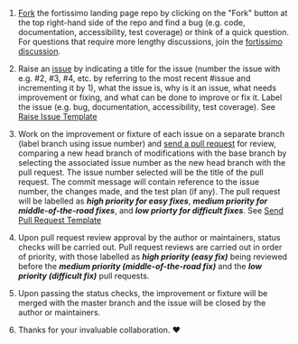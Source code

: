 1) [Fork]() the fortissimo landing page repo by clicking on the "Fork" button at the top right-hand side of the repo and 
find a bug (e.g. code, documentation, accessibility, test coverage) or think of a quick question. 
For questions that require more lengthy discussions, join the [fortissimo discussion]().

2) Raise an [issue]() by indicating a title for the issue (number the issue with e.g. #2, #3, #4, etc. by referring to the most recent #issue and incrementing it by 1), 
what the issue is, why is it an issue, what needs improvement or fixing, and what can be done to improve or fix it. 
Label the issue (e.g. bug, documentation, accessibility, test coverage). See [Raise Issue Template]()

3) Work on the improvement or fixture of each issue on a separate branch (label branch using issue number) and [send a pull request]() for review, 
comparing a new head branch of modifications with the base branch by selecting the associated issue number as the new head branch with the pull request. 
The issue number selected will be the title of the pull request. The commit message will contain reference to the issue number, the changes made, and the test plan (if any). 
The pull request will be labelled as **_high priority for easy fixes_**, **_medium priority for middle-of-the-road fixes_**, and **_low priorty for difficult fixes_**. 
See [Send Pull Request Template]()

4) Upon pull request review approval by the author or maintainers, status checks will be carried out. 
Pull request reviews are carried out in order of priority, with those labelled as 
**_high priority (easy fix)_** being reviewed before the **_medium priority (middle-of-the-road fix)_** and the **_low priority (difficult fix)_** pull requests.

5) Upon passing the status checks, the improvement or fixture will be merged with the master branch and the issue will be closed by the author or maintainers.
 
6) Thanks for your invaluable collaboration. :heart:
